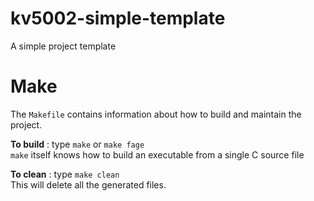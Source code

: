 # kv5002-simple-template
A simple project template

# Make
The `Makefile` contains information about how to build and maintain the
project.

__To build__
: type `make` or `make fage`  
  `make` itself knows how to build an executable from a single C source file

__To clean__
: type `make clean`  
  This will delete all the generated files.

